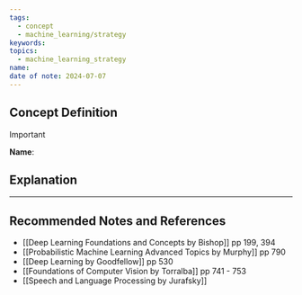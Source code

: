 ```yaml
---
tags:
  - concept
  - machine_learning/strategy
keywords: 
topics:
  - machine_learning_strategy
name: 
date of note: 2024-07-07
---
```


## Concept Definition

>[!important]
>**Name**: 



## Explanation





-----------
##  Recommended Notes and References


- [[Deep Learning Foundations and Concepts by Bishop]] pp 199, 394
- [[Probabilistic Machine Learning Advanced Topics by Murphy]] pp 790
- [[Deep Learning by Goodfellow]] pp 530
- [[Foundations of Computer Vision by Torralba]] pp 741 - 753
- [[Speech and Language Processing by Jurafsky]]